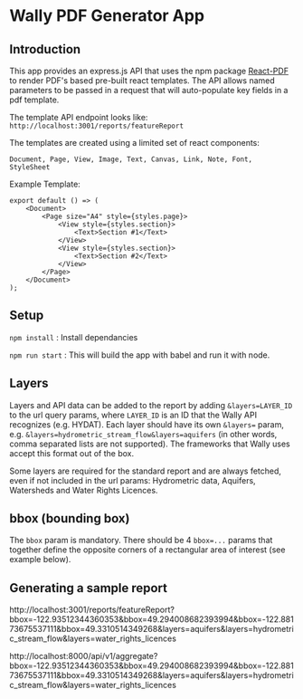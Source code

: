 # Wally PDF Generator App

## Introduction
This app provides an express.js API that uses the npm package [React-PDF](https://react-pdf.org/) to render 
PDF's based pre-built react templates.
The API allows named parameters to be passed in a request that will auto-populate key fields in a pdf template. 

The template API endpoint looks like:
``
http://localhost:3001/reports/featureReport
``

The templates are created using a limited set of react components:

``
Document, Page, View, Image, Text, Canvas, Link, Note, Font, StyleSheet
``

Example Template:
```
export default () => (
    <Document>
        <Page size="A4" style={styles.page}>
            <View style={styles.section}>
                <Text>Section #1</Text>
            </View>
            <View style={styles.section}>
                <Text>Section #2</Text>
            </View>
        </Page>
    </Document>
);
```
## Setup
``
npm install
``
: Install dependancies

``
npm run start
``
: This will build the app with babel and run it with node.

## Layers

Layers and API data can be added to the report by adding `&layers=LAYER_ID` to the url query params, where `LAYER_ID` is an ID that the Wally API recognizes (e.g. HYDAT). Each layer should have its own `&layers=` param, e.g. `&layers=hydrometric_stream_flow&layers=aquifers` (in other words, comma separated lists are not supported). The frameworks that Wally uses accept this format out of the box.

Some layers are required for the standard report and are always fetched, even if not included in the url params: Hydrometric data, Aquifers, Watersheds and Water Rights Licences.

## bbox (bounding box)

The `bbox` param is mandatory.  There should be 4 `bbox=...` params that together define the opposite corners of a rectangular area of interest (see example below).

## Generating a sample report

http://localhost:3001/reports/featureReport?bbox=-122.93512344360353&bbox=49.294008682393994&bbox=-122.88173675537111&bbox=49.3310514349268&layers=aquifers&layers=hydrometric_stream_flow&layers=water_rights_licences

http://localhost:8000/api/v1/aggregate?bbox=-122.93512344360353&bbox=49.294008682393994&bbox=-122.88173675537111&bbox=49.3310514349268&layers=aquifers&layers=hydrometric_stream_flow&layers=water_rights_licences
